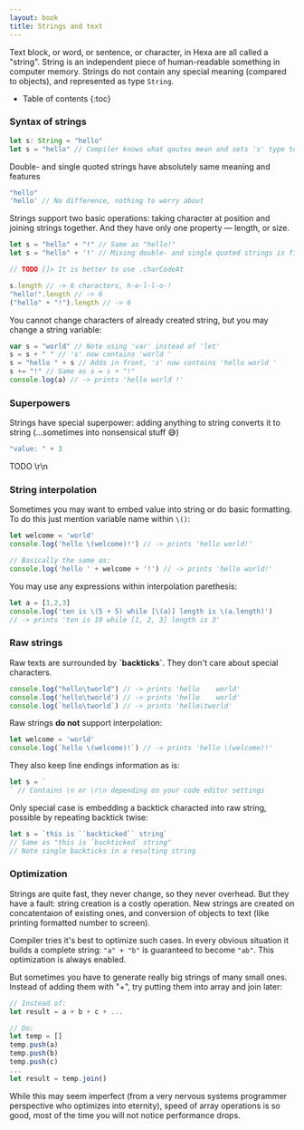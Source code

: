 ```yaml
---
layout: book
title: Strings and text
---
```


Text block, or word, or sentence, or character, in Hexa are all called a "string".
String is an independent piece of human-readable something in computer memory. Strings do not contain any special meaning (compared to objects),
and represented as type `String`. <!-- TODO link to class documentation -->

* Table of contents
{:toc}

### Syntax of strings

```ts
let s: String = "hello"
let s = "hello" // Compiler knows what qoutes mean and sets 's' type to 'String' for you
```

Double- and single quoted strings have absolutely same meaning and features

```ts
"hello"
'hello' // No difference, nothing to worry about
```

Strings support two basic operations: taking character at position and joining strings together.
And they have only one property — length, or size.

```ts
let s = "hello" + "!" // Same as "hello!"
let s = "hello" + '!' // Mixing double- and single quoted strings is fine

// TODO []> It is better to use .charCodeAt

s.length // -> 6 characters, h-e-l-l-o-!
"hello!".length // -> 6
("hello" + "!").length // -> 6
```

You cannot change characters of already created string, but you may change a string variable:

```ts
var s = "world" // Note using 'var' instead of 'let'
s = s + " " // 's' now contains 'world '
s = "hello " + s // Adds in front, 's' now contains 'hello world '
s += "!" // Same as s = s + "!"
console.log(a) // -> prints 'hello world !'
```

### Superpowers

Strings have special superpower: adding anything to string converts it to string (...sometimes into nonsensical stuff 😅)

```ts
"value: " + 3

```

TODO \r\n

### String interpolation

Sometimes you may want to embed value into string or do basic formatting. To do this just mention variable name within `\()`:

```ts
let welcome = 'world'
console.log('hello \(welcome)!') // -> prints 'hello world!'

// Basically the same as:
console.log('hello ' + welcome + '!') // -> prints 'hello world!'
```

You may use any expressions within interpolation parethesis:

```ts
let a = [1,2,3]
console.log('ten is \(5 + 5) while [\(a)] length is \(a.length)')
// -> prints 'ten is 10 while [1, 2, 3] length is 3'
```

### Raw strings

Raw texts are surrounded by **&#96;backticks&#96;**. They don't care about special characters.

```ts
console.log("hello\tworld") // -> prints 'hello    world'
console.log('hello\tworld') // -> prints 'hello    world'
console.log(`hello\tworld`) // -> prints 'hello\tworld'
```

Raw strings **do not** support interpolation:

```ts
let welcome = 'world'
console.log(`hello \(welcome)!`) // -> prints 'hello \(welcome)!'
```

They also keep line endings information as is:

```ts
let s = `
` // Contains \n or \r\n depending on your code editor settings
```

Only special case is embedding a backtick characted into raw string, possible by repeating backtick twise:

```ts
let s = `this is ``backticked`` string`
// Same as "this is `backticked` string"
// Note single backticks in a resulting string
```

### Optimization

Strings are quite fast, they never change, so they never overhead. But they have a fault: string creation is a costly operation.
New strings are created on concatentaion of existing ones, and conversion of objects to text (like printing formatted number to screen).

Compiler tries it's best to optimize such cases.
In every obvious situation it builds a complete string: `"a" + "b"` is guaranteed to become `"ab"`. This optimization is always enabled.

But sometimes you have to generate really big strings of many small ones.
Instead of adding them with "+", try putting them into array and join later:

```ts
// Instead of:
let result = a + b + c + ...

// Do:
let temp = []
temp.push(a)
temp.push(b)
temp.push(c)
...
let result = temp.join()
```

While this may seem imperfect (from a very nervous systems programmer perspective who optimizes into eternity), 
speed of array operations is so good, most of the time you will not notice performance drops.
